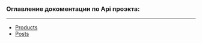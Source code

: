 ### Оглавление докоментации по Api проэкта:
___
   - [Products](products.md) 
   - [Posts](posts.md) 

       